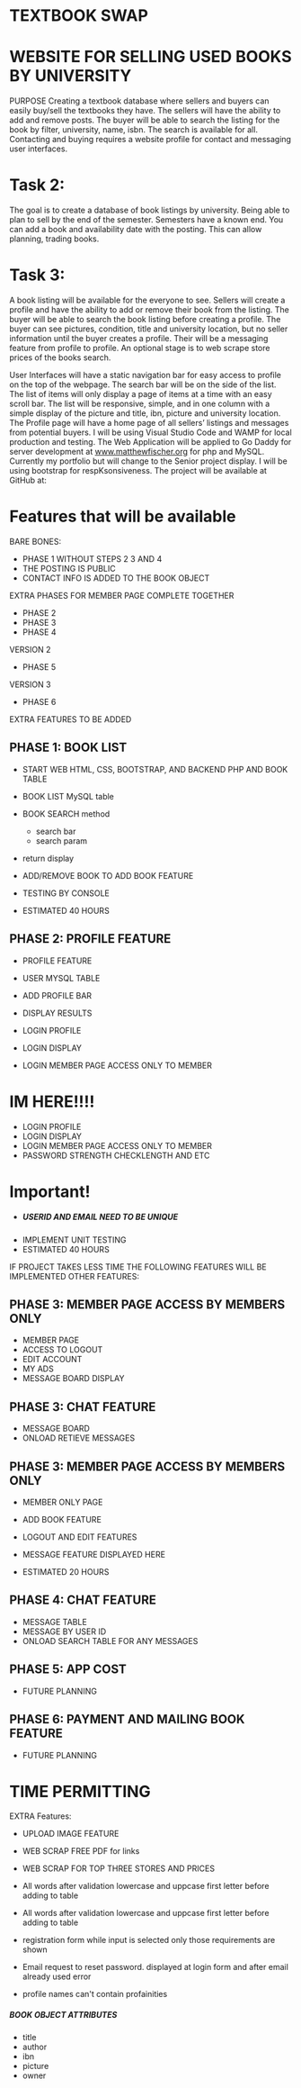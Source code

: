 # TEXTBOOK SWAP



# WEBSITE FOR SELLING USED BOOKS BY UNIVERSITY
PURPOSE
Creating a textbook database where sellers and buyers can easily buy/sell the textbooks they have.    The sellers will have the ability to add and remove posts.  The buyer will be able to search the listing for the book by filter, university, name, isbn.  The search is available for all.  Contacting and buying requires a website profile for contact and messaging user interfaces.  

# Task 2:   
The goal is to create a database of book listings by university.  Being able to plan to sell by the end of the semester.  Semesters have a known end.  You can add a book and availability date with the posting.  This can allow planning, trading books.

# Task 3:   
A book listing will be available for the everyone to see.  Sellers will create a profile and have the ability to add or remove their book from the listing.  The buyer will be able to search the book listing before creating a profile.  The buyer can see pictures, condition, title and university location, but no seller information until the buyer creates a profile.  Their will be a messaging feature from profile to profile.  An optional stage is to web scrape store prices of the books search. 

User Interfaces will have a static navigation bar for easy access to profile on the top of the webpage. The search bar will be on the side of the list.  The list of items will only display a page of items at a time with an easy scroll bar.  The list will be responsive, simple, and in one column with a simple display of the picture and title, ibn, picture and university location.  The Profile page will have a home page of all sellers’ listings and messages from potential buyers.
I will be using Visual Studio Code and WAMP for local production and testing.  The Web Application will be applied to Go Daddy for server development at www.matthewfischer.org for php and MySQL.  Currently my portfolio but will change to the Senior project display.  I will be using bootstrap for respKsonsiveness.  The project will be available at GitHub at:

# Features that will be available
BARE BONES:
-   PHASE 1
WITHOUT STEPS 2 3 AND 4 
-   THE POSTING IS PUBLIC
-   CONTACT INFO IS ADDED TO THE BOOK OBJECT

EXTRA PHASES FOR MEMBER PAGE COMPLETE TOGETHER
-   PHASE 2
-   PHASE 3
-   PHASE 4

VERSION 2
-   PHASE 5

VERSION 3
-   PHASE 6

EXTRA FEATURES TO BE ADDED

## PHASE 1: BOOK LIST

-	START WEB HTML, CSS, BOOTSTRAP, AND BACKEND PHP AND BOOK TABLE
-	BOOK LIST MySQL table
-	BOOK SEARCH method
    -   search bar
    -   search param
-   return display
-	ADD/REMOVE BOOK TO ADD BOOK FEATURE
-   TESTING BY CONSOLE

-	ESTIMATED 40 HOURS



## PHASE 2: PROFILE FEATURE
-	PROFILE FEATURE 
-   USER MYSQL TABLE
-   ADD PROFILE BAR
-   DISPLAY RESULTS

-   LOGIN PROFILE
-   LOGIN DISPLAY
-   LOGIN MEMBER PAGE ACCESS ONLY TO MEMBER


# IM HERE!!!!
-   LOGIN PROFILE
-   LOGIN DISPLAY
-   LOGIN MEMBER PAGE ACCESS ONLY TO MEMBER
-   PASSWORD STRENGTH CHECKLENGTH AND ETC


# Important!
-   ##### USERID AND EMAIL NEED TO BE UNIQUE
-   IMPLEMENT UNIT TESTING
-	ESTIMATED 40 HOURS

IF PROJECT TAKES LESS TIME THE FOLLOWING FEATURES WILL BE IMPLEMENTED
OTHER FEATURES:

## PHASE 3: MEMBER PAGE ACCESS BY MEMBERS ONLY
-   MEMBER PAGE
-   ACCESS TO LOGOUT
-   EDIT ACCOUNT
-   MY ADS
-   MESSAGE BOARD DISPLAY


## PHASE 3:  CHAT FEATURE
-   MESSAGE BOARD
-   ONLOAD RETIEVE MESSAGES


## PHASE 3: MEMBER PAGE ACCESS BY MEMBERS ONLY
-   MEMBER ONLY PAGE
-   ADD BOOK FEATURE
-   LOGOUT AND EDIT FEATURES
-   MESSAGE FEATURE DISPLAYED HERE

-   ESTIMATED 20 HOURS


## PHASE 4:  CHAT FEATURE
-	MESSAGE TABLE
-	MESSAGE BY USER ID
-   ONLOAD SEARCH TABLE FOR ANY MESSAGES


## PHASE 5:  APP COST
- FUTURE PLANNING

## PHASE 6:  PAYMENT AND MAILING BOOK FEATURE
- FUTURE PLANNING



# TIME PERMITTING
EXTRA Features:
-   UPLOAD IMAGE FEATURE
-	WEB SCRAP FREE PDF for links
-	WEB SCRAP FOR TOP THREE STORES AND PRICES

-   All words after validation lowercase and uppcase first letter before adding to table


-   All words after validation lowercase and uppcase first letter before adding to table
-   registration form while input is selected only those requirements are shown
-   Email request to reset password. displayed at login form and after email already used error
-   profile names can't contain profainities


##### BOOK OBJECT ATTRIBUTES
- title
- author
- ibn
- picture
- owner


